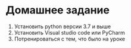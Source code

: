 # Домашнее задание

1. Установить python версии 3.7 и выше
2. Установить Visual studio code или PyCharm
3. Потренироваться с тем, что было на уроке
